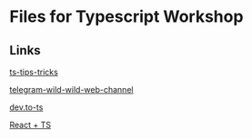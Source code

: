 # Files for Typescript Workshop

## Links

[ts-tips-tricks](https://dev.to/this-is-learning/typescript-tips-tricks-assert-function-29kj)

[telegram-wild-wild-web-channel](https://t.me/wild_wild_web)

[dev.to-ts](https://dev.to/t/typescript)

[React + TS](https://react-typescript-cheatsheet.netlify.app/docs/basic/setup)
